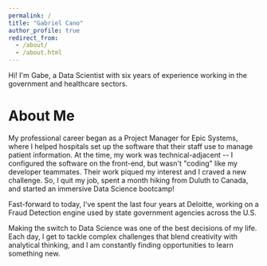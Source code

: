 ```yaml
---
permalink: /
title: "Gabriel Cano"
author_profile: true
redirect_from: 
  - /about/
  - /about.html
---
```


Hi! I'm Gabe, a Data Scientist with six years of experience working in the government and healthcare sectors.

About Me
======

My professional career began as a Project Manager for Epic Systems, where I helped hospitals set up the software that their staff use to manage patient information. At the time, my work was technical-adjacent -- I configured the software on the front-end, but wasn't "coding" like my developer teammates. Their work piqued my interest and I craved a new challenge. So, I quit my job, spent a month hiking from Duluth to Canada, and started an immersive Data Science bootcamp!

Fast-forward to today, I've spent the last four years at Deloitte, working on a Fraud Detection engine used by state government agencies across the U.S.

Making the switch to Data Science was one of the best decisions of my life. Each day, I get to tackle complex challenges that blend creativity with analytical thinking, and I am constantly finding opportunities to learn something new. 




